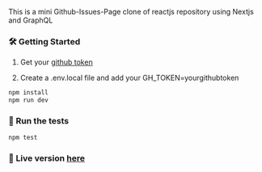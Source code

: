 This is a mini Github-Issues-Page clone of reactjs repository using Nextjs and GraphQL 

### 🛠️ Getting Started 

1. Get your [github token](https://docs.github.com/en/authentication/keeping-your-account-and-data-secure/managing-your-personal-access-tokens) 

2. Create a .env.local file and add your GH_TOKEN=yourgithubtoken

```bash
npm install
npm run dev
```
### 🧪 Run the tests 

```bash
npm test
```
### 🚀 Live version [here](https://react-issues-next-graphql.vercel.app/) 

